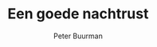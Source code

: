 ---
title: "Een goede nachtrust"
author: "Peter Buurman"
isbn: ""
isbn13: "9789492478870"
rating: "4"
publisher: "Uitgeverij Das Mag"
pages: "232"
publishYear: "2020"
read: "2020"
goodreads_id: "48907638"
---